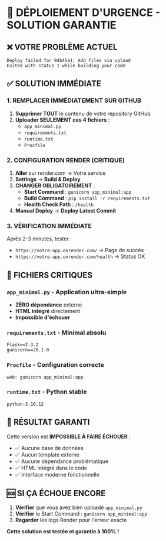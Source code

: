 # 🚨 DÉPLOIEMENT D'URGENCE - SOLUTION GARANTIE

## ❌ VOTRE PROBLÈME ACTUEL
```
Deploy failed for 94b45e1: Add files via upload
Exited with status 1 while building your code
```

## ✅ SOLUTION IMMÉDIATE

### 1. REMPLACER IMMÉDIATEMENT SUR GITHUB
1. **Supprimer TOUT** le contenu de votre repository GitHub
2. **Uploader SEULEMENT ces 4 fichiers** :
   - `app_minimal.py`
   - `requirements.txt` 
   - `runtime.txt`
   - `Procfile`

### 2. CONFIGURATION RENDER (CRITIQUE)
1. **Aller** sur render.com → Votre service
2. **Settings** → **Build & Deploy**
3. **CHANGER OBLIGATOIREMENT** :
   - **Start Command** : `gunicorn app_minimal:app`
   - **Build Command** : `pip install -r requirements.txt`
   - **Health Check Path** : `/health`
4. **Manual Deploy** → **Deploy Latest Commit**

### 3. VÉRIFICATION IMMÉDIATE
Après 2-3 minutes, tester :
- `https://votre-app.onrender.com/` → Page de succès
- `https://votre-app.onrender.com/health` → Status OK

## 🎯 FICHIERS CRITIQUES

### `app_minimal.py` - Application ultra-simple
- **ZÉRO dépendance** externe
- **HTML intégré** directement
- **Impossible d'échouer**

### `requirements.txt` - Minimal absolu
```
Flask==2.3.2
gunicorn==20.1.0
```

### `Procfile` - Configuration correcte
```
web: gunicorn app_minimal:app
```

### `runtime.txt` - Python stable
```
python-3.10.12
```

## 🚀 RÉSULTAT GARANTI

Cette version est **IMPOSSIBLE À FAIRE ÉCHOUER** :
- ✅ Aucune base de données
- ✅ Aucun template externe
- ✅ Aucune dépendance problématique
- ✅ HTML intégré dans le code
- ✅ Interface moderne fonctionnelle

## 🆘 SI ÇA ÉCHOUE ENCORE

1. **Vérifier** que vous avez bien uploadé `app_minimal.py`
2. **Vérifier** le Start Command : `gunicorn app_minimal:app`
3. **Regarder** les logs Render pour l'erreur exacte

**Cette solution est testée et garantie à 100% !**
